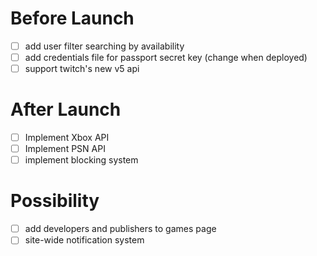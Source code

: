# Before Launch
- [ ] add user filter searching by availability
- [ ] add credentials file for passport secret key (change when deployed)
- [ ] support twitch's new v5 api

# After Launch
- [ ] Implement Xbox API
- [ ] Implement PSN API
- [ ] implement blocking system

# Possibility
- [ ] add developers and publishers to games page
- [ ] site-wide notification system
